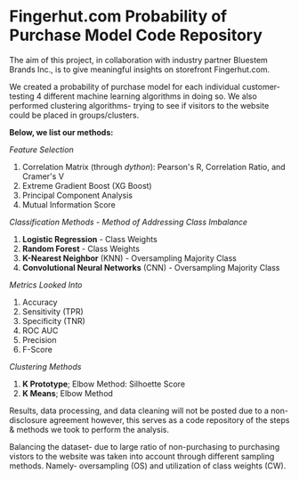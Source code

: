 # Fingerhut.com Probability of Purchase Model Code Repository

The aim of this project, in collaboration with industry partner Bluestem Brands Inc., is to give meaningful insights on storefront Fingerhut.com. 

We created a probability of purchase model for each individual customer- testing 4 different machine learning algorithms in doing so. We also performed clustering algorithms- trying to see if visitors to the website could be placed in groups/clusters.

**Below, we list our methods:**

_Feature Selection_

1. Correlation Matrix (through _dython_): Pearson's R, Correlation Ratio, and Cramer's V
3. Extreme Gradient Boost (XG Boost)
4. Principal Component Analysis
5. Mutual Information Score

_Classification Methods - Method of Addressing Class Imbalance_

1. **Logistic Regression** - Class Weights
2. **Random Forest** - Class Weights
3. **K-Nearest Neighbor** (KNN) - Oversampling Majority Class
4. **Convolutional Neural Networks** (CNN) - Oversampling Majority Class

_Metrics Looked Into_

1. Accuracy
2. Sensitivity (TPR)
3. Specificity (TNR)
4. ROC AUC 
5. Precision
6. F-Score

_Clustering Methods_

1. **K Prototype**; Elbow Method: Silhoette Score 
2. **K Means**; Elbow Method

Results, data processing, and data cleaning will not be posted due to a non-disclosure agreement however, this serves as a code repository of the steps & methods we took to perform the analysis. 

Balancing the dataset- due to large ratio of non-purchasing to purchasing vistors to the website was taken into account through different sampling methods. Namely- oversampling (OS) and utilization of class weights (CW). 

